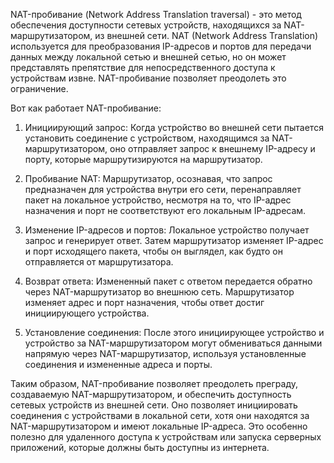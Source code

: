NAT-пробивание (Network Address Translation traversal) - это метод обеспечения доступности сетевых устройств, находящихся за NAT-маршрутизатором, из внешней сети. NAT (Network Address Translation) используется для преобразования IP-адресов и портов для передачи данных между локальной сетью и внешней сетью, но он может представлять препятствие для непосредственного доступа к устройствам извне. NAT-пробивание позволяет преодолеть это ограничение.

Вот как работает NAT-пробивание:

1. Инициирующий запрос: Когда устройство во внешней сети пытается установить соединение с устройством, находящимся за NAT-маршрутизатором, оно отправляет запрос к внешнему IP-адресу и порту, которые маршрутизируются на маршрутизатор.

2. Пробивание NAT: Маршрутизатор, осознавая, что запрос предназначен для устройства внутри его сети, перенаправляет пакет на локальное устройство, несмотря на то, что IP-адрес назначения и порт не соответствуют его локальным IP-адресам.

3. Изменение IP-адресов и портов: Локальное устройство получает запрос и генерирует ответ. Затем маршрутизатор изменяет IP-адрес и порт исходящего пакета, чтобы он выглядел, как будто он отправляется от маршрутизатора.

4. Возврат ответа: Измененный пакет с ответом передается обратно через NAT-маршрутизатор во внешнюю сеть. Маршрутизатор изменяет адрес и порт назначения, чтобы ответ достиг инициирующего устройства.

5. Установление соединения: После этого инициирующее устройство и устройство за NAT-маршрутизатором могут обмениваться данными напрямую через NAT-маршрутизатор, используя установленные соединения и измененные адреса и порты.

Таким образом, NAT-пробивание позволяет преодолеть преграду, создаваемую NAT-маршрутизатором, и обеспечить доступность сетевых устройств из внешней сети. Оно позволяет инициировать соединения с устройствами в локальной сети, хотя они находятся за NAT-маршрутизатором и имеют локальные IP-адреса. Это особенно полезно для удаленного доступа к устройствам или запуска серверных приложений, которые должны быть доступны из интернета.